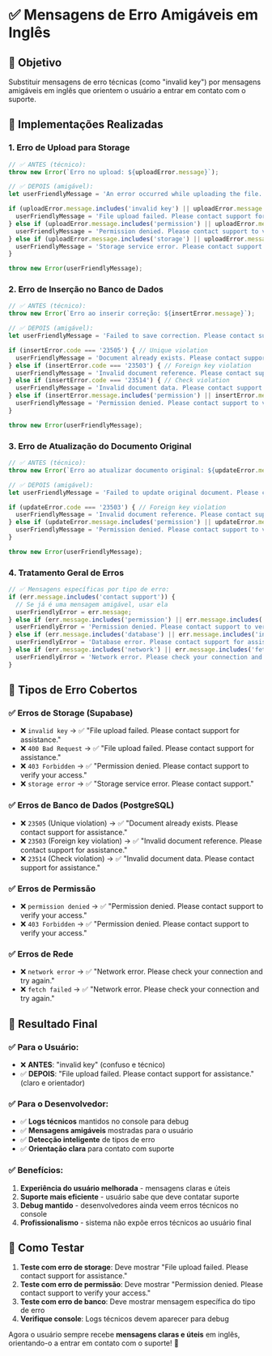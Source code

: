 # ✅ Mensagens de Erro Amigáveis em Inglês

## 🎯 Objetivo
Substituir mensagens de erro técnicas (como "invalid key") por mensagens amigáveis em inglês que orientem o usuário a entrar em contato com o suporte.

## 🔧 Implementações Realizadas

### 1. **Erro de Upload para Storage**
```typescript
// ✅ ANTES (técnico):
throw new Error(`Erro no upload: ${uploadError.message}`);

// ✅ DEPOIS (amigável):
let userFriendlyMessage = 'An error occurred while uploading the file.';

if (uploadError.message.includes('invalid key') || uploadError.message.includes('400')) {
  userFriendlyMessage = 'File upload failed. Please contact support for assistance.';
} else if (uploadError.message.includes('permission') || uploadError.message.includes('403')) {
  userFriendlyMessage = 'Permission denied. Please contact support to verify your access.';
} else if (uploadError.message.includes('storage') || uploadError.message.includes('bucket')) {
  userFriendlyMessage = 'Storage service error. Please contact support.';
}

throw new Error(userFriendlyMessage);
```

### 2. **Erro de Inserção no Banco de Dados**
```typescript
// ✅ ANTES (técnico):
throw new Error(`Erro ao inserir correção: ${insertError.message}`);

// ✅ DEPOIS (amigável):
let userFriendlyMessage = 'Failed to save correction. Please contact support for assistance.';

if (insertError.code === '23505') { // Unique violation
  userFriendlyMessage = 'Document already exists. Please contact support for assistance.';
} else if (insertError.code === '23503') { // Foreign key violation
  userFriendlyMessage = 'Invalid document reference. Please contact support for assistance.';
} else if (insertError.code === '23514') { // Check violation
  userFriendlyMessage = 'Invalid document data. Please contact support for assistance.';
} else if (insertError.message.includes('permission') || insertError.message.includes('403')) {
  userFriendlyMessage = 'Permission denied. Please contact support to verify your access.';
}

throw new Error(userFriendlyMessage);
```

### 3. **Erro de Atualização do Documento Original**
```typescript
// ✅ ANTES (técnico):
throw new Error(`Erro ao atualizar documento original: ${updateError.message}`);

// ✅ DEPOIS (amigável):
let userFriendlyMessage = 'Failed to update original document. Please contact support for assistance.';

if (updateError.code === '23503') { // Foreign key violation
  userFriendlyMessage = 'Invalid document reference. Please contact support for assistance.';
} else if (updateError.message.includes('permission') || updateError.message.includes('403')) {
  userFriendlyMessage = 'Permission denied. Please contact support to verify your access.';
}

throw new Error(userFriendlyMessage);
```

### 4. **Tratamento Geral de Erros**
```typescript
// ✅ Mensagens específicas por tipo de erro:
if (err.message.includes('contact support')) {
  // Se já é uma mensagem amigável, usar ela
  userFriendlyError = err.message;
} else if (err.message.includes('permission') || err.message.includes('403')) {
  userFriendlyError = 'Permission denied. Please contact support to verify your access.';
} else if (err.message.includes('database') || err.message.includes('insert')) {
  userFriendlyError = 'Database error. Please contact support for assistance.';
} else if (err.message.includes('network') || err.message.includes('fetch')) {
  userFriendlyError = 'Network error. Please check your connection and try again.';
}
```

## 🎯 Tipos de Erro Cobertos

### ✅ **Erros de Storage (Supabase)**
- ❌ `invalid key` → ✅ "File upload failed. Please contact support for assistance."
- ❌ `400 Bad Request` → ✅ "File upload failed. Please contact support for assistance."
- ❌ `403 Forbidden` → ✅ "Permission denied. Please contact support to verify your access."
- ❌ `storage error` → ✅ "Storage service error. Please contact support."

### ✅ **Erros de Banco de Dados (PostgreSQL)**
- ❌ `23505` (Unique violation) → ✅ "Document already exists. Please contact support for assistance."
- ❌ `23503` (Foreign key violation) → ✅ "Invalid document reference. Please contact support for assistance."
- ❌ `23514` (Check violation) → ✅ "Invalid document data. Please contact support for assistance."

### ✅ **Erros de Permissão**
- ❌ `permission denied` → ✅ "Permission denied. Please contact support to verify your access."
- ❌ `403 Forbidden` → ✅ "Permission denied. Please contact support to verify your access."

### ✅ **Erros de Rede**
- ❌ `network error` → ✅ "Network error. Please check your connection and try again."
- ❌ `fetch failed` → ✅ "Network error. Please check your connection and try again."

## 🎉 Resultado Final

### ✅ **Para o Usuário:**
- ❌ **ANTES**: "invalid key" (confuso e técnico)
- ✅ **DEPOIS**: "File upload failed. Please contact support for assistance." (claro e orientador)

### ✅ **Para o Desenvolvedor:**
- ✅ **Logs técnicos** mantidos no console para debug
- ✅ **Mensagens amigáveis** mostradas para o usuário
- ✅ **Detecção inteligente** de tipos de erro
- ✅ **Orientação clara** para contato com suporte

### ✅ **Benefícios:**
1. **Experiência do usuário melhorada** - mensagens claras e úteis
2. **Suporte mais eficiente** - usuário sabe que deve contatar suporte
3. **Debug mantido** - desenvolvedores ainda veem erros técnicos no console
4. **Profissionalismo** - sistema não expõe erros técnicos ao usuário final

## 🧪 Como Testar

1. **Teste com erro de storage**: Deve mostrar "File upload failed. Please contact support for assistance."
2. **Teste com erro de permissão**: Deve mostrar "Permission denied. Please contact support to verify your access."
3. **Teste com erro de banco**: Deve mostrar mensagem específica do tipo de erro
4. **Verifique console**: Logs técnicos devem aparecer para debug

Agora o usuário sempre recebe **mensagens claras e úteis** em inglês, orientando-o a entrar em contato com o suporte! 🎉
